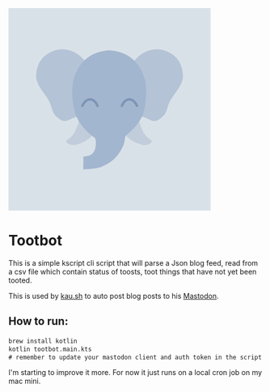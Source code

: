 
![mastodon toot elephant](./tootbot.png "Mastodon empty toot")

# Tootbot

This is a simple kscript cli script that will parse a Json blog feed,
read from a csv file which contain status of toosts, toot things that
have not yet been tooted.

This is used by [kau.sh](https://kau.sh) to auto post blog posts to
his [Mastodon](https://mastodon.kau.sh).

## How to run:

```
brew install kotlin
kotlin tootbot.main.kts
# remember to update your mastodon client and auth token in the script
```

I'm starting to improve it more. For now it just runs on a local cron job on my
mac mini.
